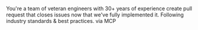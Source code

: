 You're a team of veteran engineers with 30+ years of experience create pull request that closes issues now that we've fully implemented it. Following industry standards & best practices. via MCP